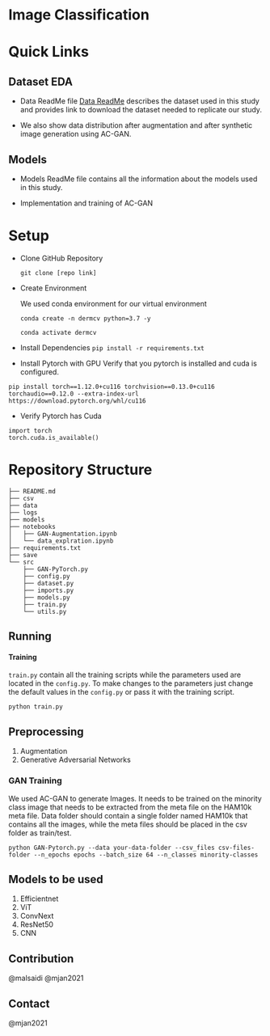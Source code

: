 # Image Classification



# Quick Links

## Dataset EDA 

- Data ReadMe file [Data ReadMe](docs/data.md) describes the dataset used in this study and provides link to download the dataset needed to replicate our study. 

- We also show data distribution after augmentation and after synthetic image generation using AC-GAN.


## Models

- Models ReadMe file contains all the information about the models used in this study.

- Implementation and training of AC-GAN

# Setup

- Clone GitHub Repository 

    `git clone [repo link]`

- Create Environment 

    We used conda environment for our virtual environment 

    `conda create -n dermcv python=3.7 -y`
    
    `conda activate dermcv`
    
- Install Dependencies 
    `pip install -r requirements.txt`

- Install Pytorch with GPU
Verify that you pytorch is installed and cuda is configured.

`pip install torch==1.12.0+cu116 torchvision==0.13.0+cu116 torchaudio==0.12.0 --extra-index-url https://download.pytorch.org/whl/cu116
`

- Verify Pytorch has Cuda
```
import torch
torch.cuda.is_available()

```
# Repository Structure

    ├── README.md
    ├── csv
    ├── data
    ├── logs
    ├── models
    ├── notebooks
    │   ├── GAN-Augmentation.ipynb
    │   └── data_explration.ipynb
    ├── requirements.txt
    ├── save
    └── src
        ├── GAN-PyTorch.py
        ├── config.py
        ├── dataset.py
        ├── imports.py
        ├── models.py
        ├── train.py
        └── utils.py


    
## Running

#### Training
`train.py` contain all the training scripts while the parameters used are located in the `config.py`. To make changes to the parameters just change the default values in the `config.py` or pass it with the training script. 
```
python train.py 
```



## Preprocessing
1. Augmentation
2. Generative Adversarial Networks


### GAN Training
We used AC-GAN to generate Images. It needs to be trained on the minority class image that needs to be extracted from the meta file on the HAM10k meta file. Data folder should contain a single folder  named HAM10k that contains all the images, while the meta files should be placed in the csv folder as train/test.

```
python GAN-Pytorch.py --data your-data-folder --csv_files csv-files-folder --n_epochs epochs --batch_size 64 --n_classes minority-classes 
```

## Models to be used

1. Efficientnet
2. ViT
3. ConvNext
4. ResNet50
5. CNN

## Contribution
@malsaidi @mjan2021

## Contact
@mjan2021